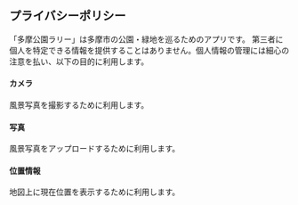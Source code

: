 ## プライバシーポリシー

「多摩公園ラリー」は多摩市の公園・緑地を巡るためのアプリです。
第三者に個人を特定できる情報を提供することはありません。個人情報の管理には細心の注意を払い、以下の目的に利用します。

#### カメラ
風景写真を撮影するために利用します。

#### 写真
風景写真をアップロードするために利用します。

#### 位置情報
地図上に現在位置を表示するために利用します。
